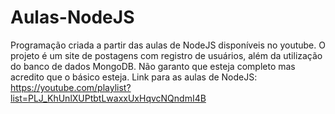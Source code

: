 # Aulas-NodeJS
Programação criada a partir das aulas de NodeJS disponíveis no youtube. O projeto é um site de postagens com registro de usuários, além da utilização do banco de dados MongoDB. Não garanto que esteja completo mas acredito que o básico esteja. Link para as aulas de NodeJS: https://youtube.com/playlist?list=PLJ_KhUnlXUPtbtLwaxxUxHqvcNQndmI4B
